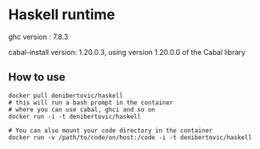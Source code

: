 # Haskell runtime

ghc version : 7.8.3

cabal-install version: 1.20.0.3, using version 1.20.0.0 of the Cabal library

## How to use

    docker pull denibertovic/haskell
    # this will run a bash prompt in the container
    # where you can use cabal, ghci and so on
    docker run -i -t denibertovic/haskell

    # You can also mount your code directory in the container
    docker run -v /path/to/code/on/host:/code -i -t denibertovic/haskell

